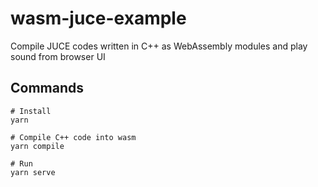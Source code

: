 # wasm-juce-example
Compile JUCE codes written in C++ as WebAssembly modules and play sound from browser UI

## Commands
```shell
# Install
yarn 

# Compile C++ code into wasm
yarn compile

# Run
yarn serve
```